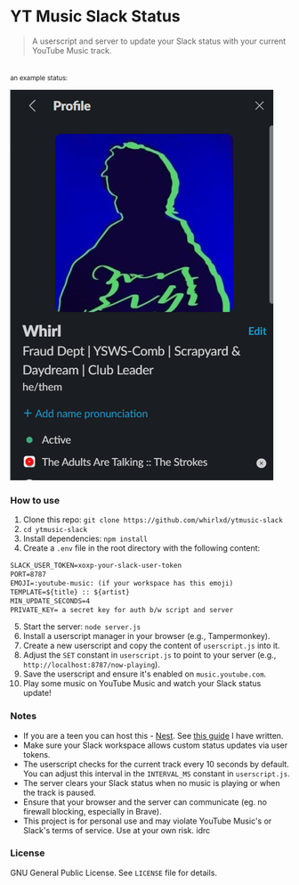# YT Music Slack Status
> A userscript and server to update your Slack status with your current YouTube Music track.

<br>
<small>an example status:</small>

![example](image.png)
### How to use
1. Clone this repo: `git clone https://github.com/whirlxd/ytmusic-slack`
2. `cd ytmusic-slack`
3. Install dependencies: `npm install`
4. Create a `.env` file in the root directory with the following content:
 ```
SLACK_USER_TOKEN=xoxp-your-slack-user-token
PORT=8787
EMOJI=:youtube-music: (if your workspace has this emoji)
TEMPLATE=${title} :: ${artist} 
MIN_UPDATE_SECONDS=4
PRIVATE_KEY= a secret key for auth b/w script and server
```
5. Start the server: `node server.js`
6. Install a userscript manager in your browser (e.g., Tampermonkey).
7. Create a new userscript and copy the content of `userscript.js` into it.
8. Adjust the `SET` constant in `userscript.js` to point to your server (e.g., `http://localhost:8787/now-playing`).
9. Save the userscript and ensure it's enabled on `music.youtube.com`.
10. Play some music on YouTube Music and watch your Slack status update!

### Notes
- If you are a teen you can host this - [Nest](https://hackclub.app). See [this guide](nest.md) I have written.
- Make sure your Slack workspace allows custom status updates via user tokens.
- The userscript checks for the current track every 10 seconds by default. You can adjust this interval in the `INTERVAL_MS` constant in `userscript.js`.
- The server clears your Slack status when no music is playing or when the track is paused.
- Ensure that your browser and the server can communicate (eg. no firewall blocking, especially in Brave).
- This project is for personal use and may violate YouTube Music's or Slack's terms of service. Use at your own risk. idrc

### License
GNU General Public License. See `LICENSE` file for details.